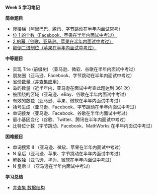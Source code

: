 **Week 5 学习笔记**

**简单题目**
- 爬楼梯（阿里巴巴、腾讯、字节跳动在半年内面试常考）
- [位 1 的个数（Facebook、苹果在半年内面试中考过）](hammingWeight.py)
- [2 的幂（谷歌、亚马逊、苹果在半年内面试中考过）](isPowerOfTwo.py)
- [颠倒二进制位（苹果在半年内面试中考过）](reverseBits.py)

**中等题目**
- 实现 Trie (前缀树) （亚马逊、微软、谷歌在半年内面试中考过）
- 朋友圈（亚马逊、Facebook、字节跳动在半年内面试中考过）
- [省份数量（并查集应用）](DisjointUnionFindSet.py)
- 岛屿数量（近半年内，亚马逊在面试中考查此题达到 361 次）
- 被围绕的区域（亚马逊、eBay、谷歌在半年内面试中考过）
- 有效的数独（亚马逊、苹果、微软在半年内面试中考过）
- 括号生成（亚马逊、Facebook、字节跳动在半年内面试中考过）
- 单词接龙（亚马逊、Facebook、谷歌在半年内面试中考过）
- 最小基因变化（谷歌、Twitter、腾讯在半年内面试中考过）
- 比特位计数（字节跳动、Facebook、MathWorks 在半年内面试中考过）

**困难题目**
- 单词搜索 II （亚马逊、微软、苹果在半年内面试中考过）
- N 皇后（亚马逊、苹果、字节跳动在半年内面试中考过）
- 解数独（亚马逊、华为、微软在半年内面试中考过）
- N 皇后 II （亚马逊在半年内面试中考过）


**学习总结**
- [并查集 数据结构](DisjointUnionFindSet.py)